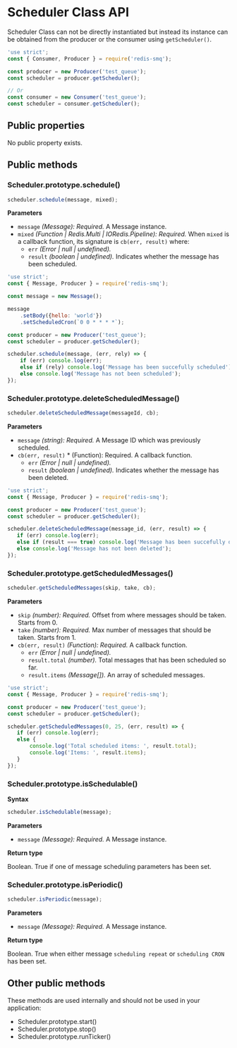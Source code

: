 # Scheduler Class API

Scheduler Class can not be directly instantiated but instead its instance can be obtained from the producer 
or the consumer using `getScheduler()`.

```javascript
'use strict';
const { Consumer, Producer } = require('redis-smq');

const producer = new Producer('test_queue');
const scheduler = producer.getScheduler();

// Or
const consumer = new Consumer('test_queue');
const scheduler = consumer.getScheduler();
```

## Public properties

No public property exists.

## Public methods

### Scheduler.prototype.schedule()

```javascript
scheduler.schedule(message, mixed);
```

**Parameters**

- `message` *(Message): Required.* A Message instance.
- `mixed` *(Function | Redis.Multi | IORedis.Pipeline): Required.* When `mixed` is a callback function, its 
   signature is `cb(err, result)` where:
    - `err` *(Error | null | undefined).*
    - `result` *(boolean | undefined).* Indicates whether the message has been scheduled.
  
```javascript
'use strict';
const { Message, Producer } = require('redis-smq');

const message = new Message();

message
    .setBody({hello: 'world'})
    .setScheduledCron(`0 0 * * * *`);

const producer = new Producer('test_queue');
const scheduler = producer.getScheduler();

scheduler.schedule(message, (err, rely) => {
    if (err) console.log(err);
    else if (rely) console.log('Message has been succefully scheduled');
    else console.log('Message has not been scheduled');
});
```

### Scheduler.prototype.deleteScheduledMessage()

```javascript
scheduler.deleteScheduledMessage(messageId, cb);
```

**Parameters**

- `message` *(string): Required.* A Message ID which was previously scheduled.
- `cb(err, result)` * (Function): Required. A callback function. 
    - `err` *(Error | null | undefined).*
    - `result` *(boolean | undefined).* Indicates whether the message has been deleted.

```javascript
'use strict';
const { Message, Producer } = require('redis-smq');

const producer = new Producer('test_queue');
const scheduler = producer.getScheduler();

scheduler.deleteScheduledMessage(message_id, (err, result) => {
   if (err) console.log(err);
   else if (result === true) console.log('Message has been succefully deleted');
   else console.log('Message has not been deleted');
});
```

### Scheduler.prototype.getScheduledMessages()

```javascript
scheduler.getScheduledMessages(skip, take, cb);
```

**Parameters**

- `skip` *(number): Required.* Offset from where messages should be taken. Starts from 0.
- `take` *(number): Required.* Max number of messages that should be taken. Starts from 1.
- `cb(err, result)` *(Function): Required.* A callback function. 
  - `err` *(Error | null | undefined).*
  - `result.total` *(number).* Total messages that has been scheduled so far.
  - `result.items` *(Message[]).* An array of scheduled messages.


```javascript
'use strict';
const { Message, Producer } = require('redis-smq');

const producer = new Producer('test_queue');
const scheduler = producer.getScheduler();

scheduler.getScheduledMessages(0, 25, (err, result) => {
   if (err) console.log(err);
   else {
       console.log('Total scheduled items: ', result.total);
       console.log('Items: ', result.items);
   }
});
```
### Scheduler.prototype.isSchedulable()

**Syntax**

```javascript
scheduler.isSchedulable(message);
```

**Parameters**

- `message` *(Message): Required.* A Message instance.

**Return type**

Boolean. True if one of message scheduling parameters has been set.

### Scheduler.prototype.isPeriodic()

```javascript
scheduler.isPeriodic(message);
```

**Parameters**

- `message` *(Message): Required.* A Message instance.

**Return type**

Boolean. True when either message `scheduling repeat` or `scheduling CRON` has been set.

## Other public methods

These methods are used internally and should not be used in your application:

- Scheduler.prototype.start()
- Scheduler.prototype.stop()
- Scheduler.prototype.runTicker()
